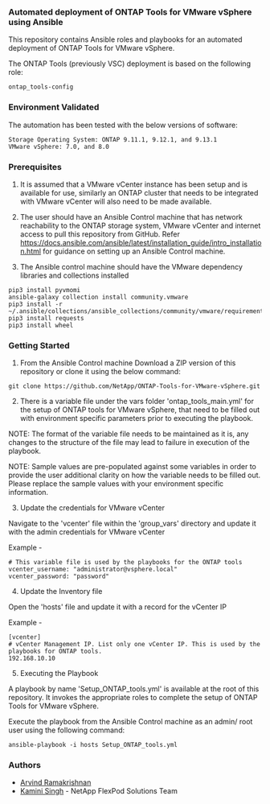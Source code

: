 ### Automated deployment of ONTAP Tools for VMware vSphere using Ansible
 
This repository contains Ansible roles and playbooks for an automated deployment of ONTAP Tools for VMware vSphere.

The ONTAP Tools (previously VSC) deployment is based on the following role:

	ontap_tools-config

### Environment Validated

The automation has been tested with the below versions of software:

	Storage Operating System: ONTAP 9.11.1, 9.12.1, and 9.13.1
	VMware vSphere: 7.0, and 8.0

### Prerequisites

1. It is assumed that a VMware vCenter instance has been setup and is available for use, similarly an ONTAP cluster that needs to be integrated with VMware vCenter will also need to be made available.

2. The user should have an Ansible Control machine that has network reachability to the ONTAP storage system, VMware vCenter and internet access to pull this repository from GitHub.
Refer https://docs.ansible.com/ansible/latest/installation_guide/intro_installation.html for guidance on setting up an Ansible Control machine.

3. The Ansible control machine should have the VMware dependency libraries and collections installed

```
pip3 install pyvmomi
ansible-galaxy collection install community.vmware
pip3 install -r ~/.ansible/collections/ansible_collections/community/vmware/requirements.txt
pip3 install requests
pip3 install wheel
```


### Getting Started

1. From the Ansible Control machine Download a ZIP version of this repository or clone it using the below command:
	
```
git clone https://github.com/NetApp/ONTAP-Tools-for-VMware-vSphere.git
```

2. There is a variable file under the vars folder 'ontap_tools_main.yml' for the setup of ONTAP tools for VMware vSphere, that need to be filled out with environment specific parameters prior to executing the playbook.

NOTE: The format of the variable file needs to be maintained as it is, any changes to the structure of the file may lead to failure in execution of the playbook.

NOTE: Sample values are pre-populated against some variables in order to provide the user additional clarity on how the variable needs to be filled out. Please replace the sample values with your environment specific information.

3. Update the credentials for VMware vCenter

Navigate to the 'vcenter' file within the 'group_vars' directory and update it with the admin credentials for VMware vCenter

Example -

	# This variable file is used by the playbooks for the ONTAP tools
	vcenter_username: "administrator@vsphere.local"
	vcenter_password: "password"

4. Update the Inventory file

Open the 'hosts' file and update it with a record for the vCenter IP

Example -

	[vcenter]
	# vCenter Management IP. List only one vCenter IP. This is used by the playbooks for ONTAP tools.
	192.168.10.10

5. Executing the Playbook

A playbook by name 'Setup_ONTAP_tools.yml' is available at the root of this repository. It invokes the appropriate roles to complete the setup of ONTAP Tools for VMware vSphere.

Execute the playbook from the Ansible Control machine as an admin/ root user using the following command:

	ansible-playbook -i hosts Setup_ONTAP_tools.yml

### Authors

- [Arvind Ramakrishnan](mailto:arvind.ramakrishnan@netapp.com)
- [Kamini Singh](mailto:KAMINI.SINGH@netapp.com) - NetApp FlexPod Solutions Team
